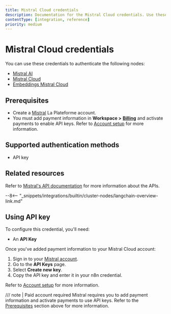 ```yaml
---
title: Mistral Cloud credentials
description: Documentation for the Mistral Cloud credentials. Use these credentials to authenticate Mistral Cloud in n8n, a workflow automation platform.
contentType: [integration, reference]
priority: medium
---
```


# Mistral Cloud credentials

You can use these credentials to authenticate the following nodes:

* [Mistral AI](/integrations/builtin/app-nodes/n8n-nodes-base.mistralai.md)
* [Mistral Cloud](/integrations/builtin/cluster-nodes/sub-nodes/n8n-nodes-langchain.lmchatmistralcloud.md)
* [Embeddings Mistral Cloud](/integrations/builtin/cluster-nodes/sub-nodes/n8n-nodes-langchain.embeddingsmistralcloud.md)

## Prerequisites

<!-- vale off -->
- Create a [Mistral](https://mistral.ai/) La Plateforme account.
- You must add payment information in **Workspace >** [**Billing**](https://admin.mistral.ai/organization/billing) and activate payments to enable API keys. Refer to [Account setup](https://docs.mistral.ai/getting-started/quickstart/#account-setup) for more information.
<!-- vale on -->

## Supported authentication methods

- API key

## Related resources

Refer to [Mistral's API documentation](https://docs.mistral.ai/api/) for more information about the APIs.

--8<-- "_snippets/integrations/builtin/cluster-nodes/langchain-overview-link.md"

## Using API key

To configure this credential, you'll need:

- An **API Key**

Once you've added payment information to your Mistral Cloud account:

1. Sign in to your [Mistral account](https://console.mistral.ai/home).
2. Go to the **API Keys** page.
3. Select **Create new key**.
4. Copy the API key and enter it in your n8n credential.

Refer to [Account setup](https://docs.mistral.ai/getting-started/quickstart/#account-setup) for more information.

/// note | Paid account required
Mistral requires you to add payment information and activate payments to use API keys. Refer to the [Prerequisites](#prerequisites) section above for more information.
